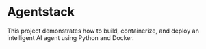 # Agentstack
This project demonstrates how to build, containerize, and deploy an intelligent AI agent using Python and Docker.
